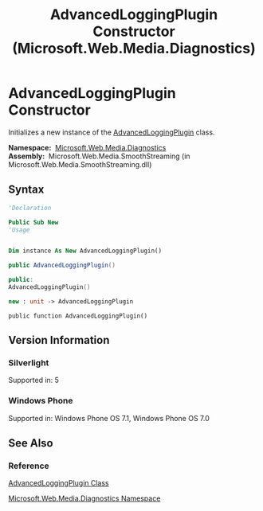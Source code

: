 ﻿---
title: AdvancedLoggingPlugin Constructor  (Microsoft.Web.Media.Diagnostics)
TOCTitle: AdvancedLoggingPlugin Constructor
ms:assetid: M:Microsoft.Web.Media.Diagnostics.AdvancedLoggingPlugin.#ctor
ms:mtpsurl: https://msdn.microsoft.com/en-us/library/microsoft.web.media.diagnostics.advancedloggingplugin.advancedloggingplugin(v=VS.95)
ms:contentKeyID: 46307611
ms.date: 05/31/2012
mtps_version: v=VS.95
f1_keywords:
- Microsoft.Web.Media.Diagnostics.AdvancedLoggingPlugin.#ctor
- Microsoft.Web.Media.Diagnostics.AdvancedLoggingPlugin.AdvancedLoggingPlugin
dev_langs:
- csharp
- jscript
- vb
- FSharp
- cpp
api_location:
- Microsoft.Web.Media.SmoothStreaming.dll
api_name:
- Microsoft.Web.Media.Diagnostics.AdvancedLoggingPlugin..ctor
api_type:
- Managed
topic_type:
- apiref
- kbSyntax
product_family_name: VS
ROBOTS: INDEX,FOLLOW
---

# AdvancedLoggingPlugin Constructor

Initializes a new instance of the [AdvancedLoggingPlugin](advancedloggingplugin-class-microsoft-web-media-diagnostics_1.md) class.

**Namespace:**  [Microsoft.Web.Media.Diagnostics](microsoft-web-media-diagnostics-namespace_1.md)  
**Assembly:**  Microsoft.Web.Media.SmoothStreaming (in Microsoft.Web.Media.SmoothStreaming.dll)

## Syntax

```vb
'Declaration

Public Sub New
'Usage


Dim instance As New AdvancedLoggingPlugin()
```

```csharp
public AdvancedLoggingPlugin()
```

```cpp
public:
AdvancedLoggingPlugin()
```

``` fsharp
new : unit -> AdvancedLoggingPlugin
```

```jscript
public function AdvancedLoggingPlugin()
```

## Version Information

### Silverlight

Supported in: 5  

### Windows Phone

Supported in: Windows Phone OS 7.1, Windows Phone OS 7.0  

## See Also

### Reference

[AdvancedLoggingPlugin Class](advancedloggingplugin-class-microsoft-web-media-diagnostics_1.md)

[Microsoft.Web.Media.Diagnostics Namespace](microsoft-web-media-diagnostics-namespace_1.md)

